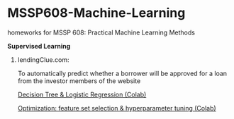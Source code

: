 # MSSP608-Machine-Learning
homeworks for MSSP 608: Practical Machine Learning Methods

**Supervised Learning**

1. lendingClue.com:

    To automatically predict whether a borrower will be approved for a loan from the investor members of the website

    [Decision Tree & Logistic Regression (Colab)](https://colab.research.google.com/drive/1XJe_D75uy8QhSXcSBqm4q6Ofw5oR7tN3)

    [Optimization: feature set selection & hyperparameter tuning (Colab)](https://colab.research.google.com/drive/1leuA7UPVccjtrEs6nh-IA2Rl-pV8uUMb)
